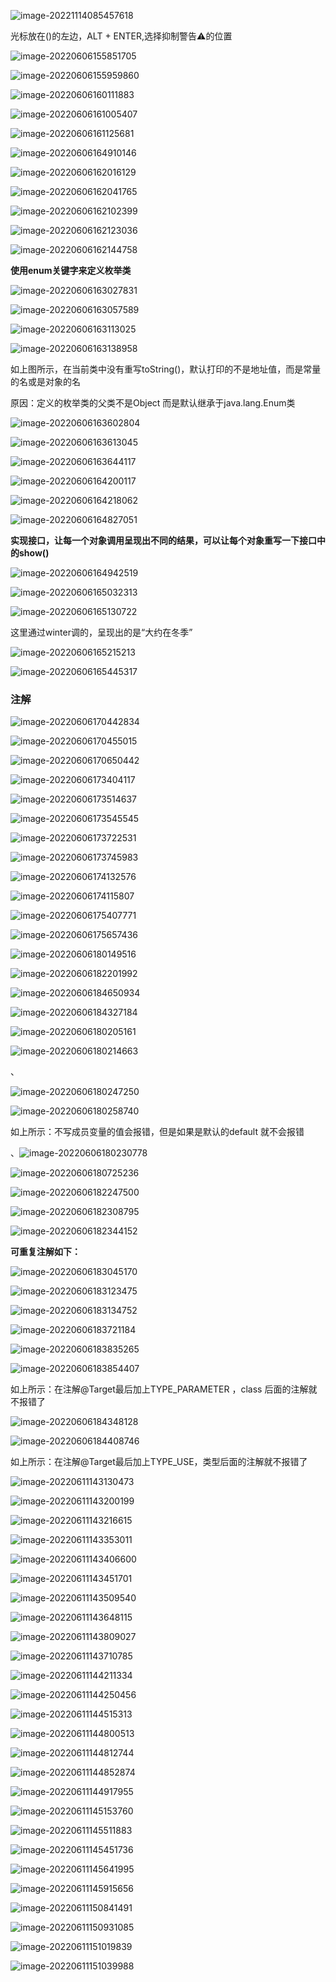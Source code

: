![image-20221114085457618](D:\TyporaPhoto\image-20221114085457618.png)

光标放在()的左边，ALT + ENTER,选择抑制警告⚠的位置













![image-20220606155851705](D:\TyporaPhoto\image-20220606155851705.png)

![image-20220606155959860](D:\TyporaPhoto\image-20220606155959860.png)

![image-20220606160111883](D:\TyporaPhoto\image-20220606160111883.png)

![image-20220606161005407](D:\TyporaPhoto\image-20220606161005407.png)

![image-20220606161125681](D:\TyporaPhoto\image-20220606161125681.png)

![image-20220606164910146](D:\TyporaPhoto\image-20220606164910146.png)

![image-20220606162016129](D:\TyporaPhoto\image-20220606162016129.png)

![image-20220606162041765](D:\TyporaPhoto\image-20220606162041765.png)

![image-20220606162102399](D:\TyporaPhoto\image-20220606162102399.png)

![image-20220606162123036](D:\TyporaPhoto\image-20220606162123036.png)

![image-20220606162144758](D:\TyporaPhoto\image-20220606162144758.png)

**使用enum关键字来定义枚举类**

![image-20220606163027831](D:\TyporaPhoto\image-20220606163027831.png)

![image-20220606163057589](D:\TyporaPhoto\image-20220606163057589.png)

![image-20220606163113025](D:\TyporaPhoto\image-20220606163113025.png)

![image-20220606163138958](D:\TyporaPhoto\image-20220606163138958.png)

如上图所示，在当前类中没有重写toString()，默认打印的不是地址值，而是常量的名或是对象的名

原因：定义的枚举类的父类不是Object  而是默认继承于java.lang.Enum类

![image-20220606163602804](D:\TyporaPhoto\image-20220606163602804.png)

![image-20220606163613045](D:\TyporaPhoto\image-20220606163613045.png)

![image-20220606163644117](D:\TyporaPhoto\image-20220606163644117.png)

![image-20220606164200117](D:\TyporaPhoto\image-20220606164200117.png)

![image-20220606164218062](D:\TyporaPhoto\image-20220606164218062.png)



![image-20220606164827051](D:\TyporaPhoto\image-20220606164827051.png)

**实现接口，让每一个对象调用呈现出不同的结果，可以让每个对象重写一下接口中的show()**

![image-20220606164942519](D:\TyporaPhoto\image-20220606164942519.png)

![image-20220606165032313](D:\TyporaPhoto\image-20220606165032313.png)

![image-20220606165130722](D:\TyporaPhoto\image-20220606165130722.png)

这里通过winter调的，呈现出的是“大约在冬季”

![image-20220606165215213](D:\TyporaPhoto\image-20220606165215213.png)

![image-20220606165445317](D:\TyporaPhoto\image-20220606165445317.png)



### 注解

![image-20220606170442834](D:\TyporaPhoto\image-20220606170442834.png)

![image-20220606170455015](D:\TyporaPhoto\image-20220606170455015.png)

![image-20220606170650442](D:\TyporaPhoto\image-20220606170650442.png)

![image-20220606173404117](D:\TyporaPhoto\image-20220606173404117.png)

![image-20220606173514637](D:\TyporaPhoto\image-20220606173514637.png)

![image-20220606173545545](D:\TyporaPhoto\image-20220606173545545.png)

![image-20220606173722531](D:\TyporaPhoto\image-20220606173722531.png)

![image-20220606173745983](D:\TyporaPhoto\image-20220606173745983.png)

![image-20220606174132576](D:\TyporaPhoto\image-20220606174132576.png)

![image-20220606174115807](D:\TyporaPhoto\image-20220606174115807.png)

![image-20220606175407771](D:\TyporaPhoto\image-20220606175407771.png)

![image-20220606175657436](D:\TyporaPhoto\image-20220606175657436.png)

![image-20220606180149516](D:\TyporaPhoto\image-20220606180149516.png)

![image-20220606182201992](D:\TyporaPhoto\image-20220606182201992.png)

![image-20220606184650934](D:\TyporaPhoto\image-20220606184650934.png)

![image-20220606184327184](D:\TyporaPhoto\image-20220606184327184.png)

![image-20220606180205161](D:\TyporaPhoto\image-20220606180205161.png)

![image-20220606180214663](D:\TyporaPhoto\image-20220606180214663.png)

、

![image-20220606180247250](D:\TyporaPhoto\image-20220606180247250.png)

![image-20220606180258740](D:\TyporaPhoto\image-20220606180258740.png)

如上所示：不写成员变量的值会报错，但是如果是默认的default 就不会报错

、![image-20220606180230778](D:\TyporaPhoto\image-20220606180230778.png)

![image-20220606180725236](D:\TyporaPhoto\image-20220606180725236.png)

![image-20220606182247500](D:\TyporaPhoto\image-20220606182247500.png)





![image-20220606182308795](D:\TyporaPhoto\image-20220606182308795.png)

![image-20220606182344152](D:\TyporaPhoto\image-20220606182344152.png)





**可重复注解如下：**

![image-20220606183045170](D:\TyporaPhoto\image-20220606183045170.png)

![image-20220606183123475](D:\TyporaPhoto\image-20220606183123475.png)

![image-20220606183134752](D:\TyporaPhoto\image-20220606183134752.png)

![image-20220606183721184](D:\TyporaPhoto\image-20220606183721184.png)

![image-20220606183835265](D:\TyporaPhoto\image-20220606183835265.png)

![image-20220606183854407](D:\TyporaPhoto\image-20220606183854407.png)

如上所示：在注解@Target最后加上TYPE_PARAMETER ，class 后面的注解就不报错了



![image-20220606184348128](D:\TyporaPhoto\image-20220606184348128.png)

![image-20220606184408746](D:\TyporaPhoto\image-20220606184408746.png)

如上所示：在注解@Target最后加上TYPE_USE，类型后面的注解就不报错了 

![image-20220611143130473](D:\TyporaPhoto\image-20220611143130473.png)

![image-20220611143200199](D:\TyporaPhoto\image-20220611143200199.png)

![image-20220611143216615](D:\TyporaPhoto\image-20220611143216615.png)

![image-20220611143353011](D:\TyporaPhoto\image-20220611143353011.png)

![image-20220611143406600](D:\TyporaPhoto\image-20220611143406600.png)

![image-20220611143451701](D:\TyporaPhoto\image-20220611143451701.png)

![image-20220611143509540](D:\TyporaPhoto\image-20220611143509540.png)



![image-20220611143648115](D:\TyporaPhoto\image-20220611143648115.png)

![image-20220611143809027](D:\TyporaPhoto\image-20220611143809027.png)

![image-20220611143710785](D:\TyporaPhoto\image-20220611143710785.png)



![image-20220611144211334](D:\TyporaPhoto\image-20220611144211334.png)

![image-20220611144250456](D:\TyporaPhoto\image-20220611144250456.png)

![image-20220611144515313](D:\TyporaPhoto\image-20220611144515313.png)

![image-20220611144800513](D:\TyporaPhoto\image-20220611144800513.png)

![image-20220611144812744](D:\TyporaPhoto\image-20220611144812744.png)

 ![image-20220611144852874](D:\TyporaPhoto\image-20220611144852874.png)

![image-20220611144917955](D:\TyporaPhoto\image-20220611144917955.png)

![image-20220611145153760](D:\TyporaPhoto\image-20220611145153760.png)

![image-20220611145511883](D:\TyporaPhoto\image-20220611145511883.png)  

![image-20220611145451736](D:\TyporaPhoto\image-20220611145451736.png)

![image-20220611145641995](D:\TyporaPhoto\image-20220611145641995.png)

![image-20220611145915656](D:\TyporaPhoto\image-20220611145915656.png)

![image-20220611150841491](D:\TyporaPhoto\image-20220611150841491.png)

![image-20220611150931085](D:\TyporaPhoto\image-20220611150931085.png)

![image-20220611151019839](D:\TyporaPhoto\image-20220611151019839.png)

![image-20220611151039988](D:\TyporaPhoto\image-20220611151039988.png)

